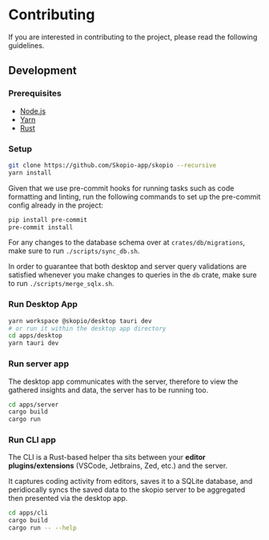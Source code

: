 # Contributing

If you are interested in contributing to the project, please read the following guidelines.

## Development

### Prerequisites

- [Node.js](https://nodejs.org/en)
- [Yarn](https://yarnpkg.com/)
- [Rust](https://www.rust-lang.org/)

### Setup

```bash
git clone https://github.com/Skopio-app/skopio --recursive
yarn install
```

Given that we use pre-commit hooks for running tasks such as code formatting and linting, run the following commands to
set up the pre-commit config already in the project:

```bash
pip install pre-commit
pre-commit install
```

For any changes to the database schema over at `crates/db/migrations`, make sure to run `./scripts/sync_db.sh`.

In order to guarantee that both desktop and server query validations are satisfied whenever you make changes to queries in the `db` crate, make sure to run `./scripts/merge_sqlx.sh`.

### Run Desktop App

```bash
yarn workspace @skopio/desktop tauri dev
# or run it within the desktop app directory
cd apps/desktop
yarn tauri dev
```

### Run server app

The desktop app communicates with the server, therefore to view the gathered insights and data, the server has to be running too.

```bash
cd apps/server
cargo build
cargo run
```

### Run CLI app

The CLI is a Rust-based helper tha sits between your **editor plugins/extensions** (VSCode, Jetbrains, Zed, etc.) and the server.

It captures coding activity from editors, saves it to a SQLite database, and peridiocally syncs the saved data to the skopio server to be aggregated then presented via the desktop app.

```bash
cd apps/cli
cargo build
cargo run -- --help
```
